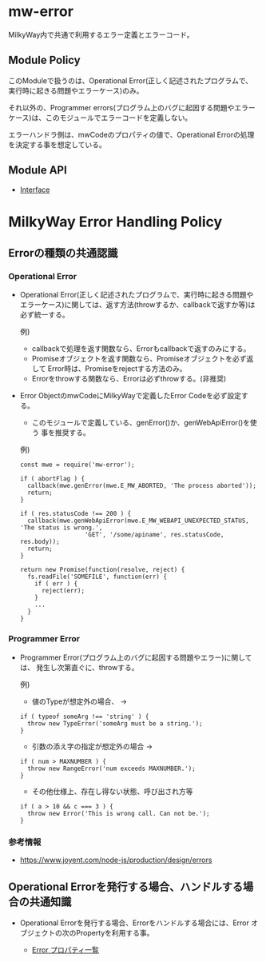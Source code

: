 mw-error
====================

MilkyWay内で共通で利用するエラー定義とエラーコード。

Module Policy
--------------------

このModuleで扱うのは、Operational Error(正しく記述されたプログラムで、
実行時に起きる問題やエラーケース)のみ。

それ以外の、Programmer errors(プログラム上のバグに起因する問題やエラー
ケース)は、このモジュールでエラーコードを定義しない。

エラーハンドラ側は、mwCodeのプロパティの値で、Operational Errorの処理
を決定する事を想定している。

Module API
--------------------

* [Interface](doc/interface.md)


MilkyWay Error Handling Policy
==============================

Errorの種類の共通認識
---------------------

### Operational Error

* Operational Error(正しく記述されたプログラムで、実行時に起きる問題や
  エラーケース)に関しては、返す方法(throwするか、callbackで返すか等)は
  必ず統一する。
  
  例)
  - callbackで処理を返す関数なら、Errorもcallbackで返すのみにする。
  - Promiseオブジェクトを返す関数なら、Promiseオブジェクトを必ず返して
    Error時は、Promiseをrejectする方法のみ。
  - Errorをthrowする関数なら、Errorは必ずthrowする。(非推奨)


* Error ObjectのmwCodeにMilkyWayで定義したError Codeを必ず設定する。
  - このモジュールで定義している、genError()か、genWebApiError()を使う
    事を推奨する。

  例)
  ```
  const mwe = require('mw-error');
  ```

  ```
  if ( abortFlag ) {
    callback(mwe.genError(mwe.E_MW_ABORTED, 'The process aborted'));
    return;
  }
  ```
  
  ```
  if ( res.statusCode !== 200 ) {
    callback(mwe.genWebApiError(mwe.E_MW_WEBAPI_UNEXPECTED_STATUS, 'The status is wrong.',
    				'GET', '/some/apiname', res.statusCode, res.body));
    return;
  }
  ```

  ```
  return new Promise(function(resolve, reject) {
    fs.readFile('SOMEFILE', function(err) {
      if ( err ) {
        reject(err);
      }
      ...
    }
  }
  ```

### Programmer Error

* Programmer Error(プログラム上のバグに起因する問題やエラー)に関しては、
  発生し次第直ぐに、throwする。

  例)
  - 値のTypeが想定外の場合、 ->
  ```
  if ( typeof someArg !== 'string' ) {
    throw new TypeError('someArg must be a string.');
  }
  ```

  - 引数の添え字の指定が想定外の場合 ->
  ```
  if ( num > MAXNUMBER ) {
    throw new RangeError('num exceeds MAXNUMBER.');
  }
  ```

  - その他仕様上、存在し得ない状態、呼び出され方等
  ```
  if ( a > 10 && c === 3 ) {
    throw new Error('This is wrong call. Can not be.');
  }
  ```

### 参考情報

* https://www.joyent.com/node-js/production/design/errors


Operational Errorを発行する場合、ハンドルする場合の共通知識
----------------------------------------------------------

* Operational Errorを発行する場合、Errorをハンドルする場合には、Error
  オブジェクトの次のPropertyを利用する事。
  
  * [Error プロパティ一覧](doc/interface.md#module_mwe..MWError)


